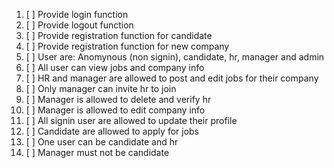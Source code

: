 1. [ ] Provide login function
2. [ ] Provide logout function
3. [ ] Provide registration function for candidate
4. [ ] Provide registration function for new company
5. [ ] User are: Anomynous (non signin), candidate, hr, manager and admin
6. [ ] All user can view jobs and company info
7. [ ] HR and manager are allowed to post and edit jobs for their company
8. [ ] Only manager can invite hr to join
9. [ ] Manager is allowed to delete and verify hr
10. [ ] Manager is allowed to edit company info
11. [ ] All signin user are allowed to update their profile
12. [ ] Candidate are allowed to apply for jobs
13. [ ] One user can be candidate and hr
14. [ ] Manager must not be candidate
